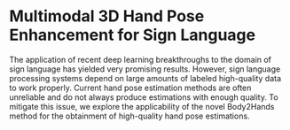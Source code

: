 # Multimodal 3D Hand Pose Enhancement for Sign Language

The application of recent deep learning breakthroughs to the domain of sign language has yielded very promising results. However, sign language processing systems depend on large amounts of labeled high-quality data to work properly. Current hand pose estimation methods are often unreliable and do not always produce estimations with enough quality. To mitigate this issue, we explore the applicability of the novel Body2Hands method for the obtainment of high-quality hand pose estimations.

